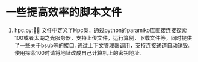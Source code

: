 # 一些提高效率的脚本文件
1. hpc.py:🐱‍🚀 文件中定义了Hpc类，通过python的paramiko库直接连接探索100或者太湖之光服务器，支持上传文件，运行算例，下载文件等，同时提供了一些关于bsub等的接口. 通过上下文管理器调用，支持连接通道自动销毁. 使用探索100时请将地址改成自己计算机上的密钥地址. 